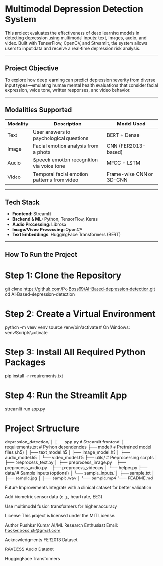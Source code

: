 # Multimodal Depression Detection System

This project evaluates the effectiveness of deep learning models in detecting depression using multimodal inputs: text, images, audio, and video. Built with TensorFlow, OpenCV, and Streamlit, the system allows users to input data and receive a real-time depression risk analysis.

---

## Project Objective

To explore how deep learning can predict depression severity from diverse input types—emulating human mental health evaluations that consider facial expression, voice tone, written responses, and video behavior.

---

## Modalities Supported

| Modality | Description | Model Used |
|----------|-------------|------------|
| Text     | User answers to psychological questions | BERT + Dense |
| Image    | Facial emotion analysis from a photo     | CNN (FER2013-based) |
| Audio    | Speech emotion recognition via voice tone | MFCC + LSTM |
| Video    | Temporal facial emotion patterns from video | Frame-wise CNN or 3D-CNN |

---

## Tech Stack

- **Frontend:** Streamlit  
- **Backend & ML:** Python, TensorFlow, Keras  
- **Audio Processing:** Librosa  
- **Image/Video Processing:** OpenCV  
- **Text Embeddings:** HuggingFace Transformers (BERT)

---

## How To Run the Project

# Step 1: Clone the Repository
git clone https://github.com/Pk-Boss99/AI-Based-depression-detection.git
cd AI-Based-depression-detection

# Step 2: Create a Virtual Environment
python -m venv venv
source venv/bin/activate       # On Windows: venv\Scripts\activate

# Step 3: Install All Required Python Packages
pip install -r requirements.txt

# Step 4: Run the Streamlit App
streamlit run app.py

# Project Srtructure 
depression_detection/
│
├── app.py                    # Streamlit frontend
├── requirements.txt          # Python dependencies
├── model/                    # Pretrained model files (.h5)
│   ├── text_model.h5
│   ├── image_model.h5
│   ├── audio_model.h5
│   └── video_model.h5
├── utils/                    # Preprocessing scripts
│   ├── preprocess_text.py
│   ├── preprocess_image.py
│   ├── preprocess_audio.py
│   ├── preprocess_video.py
│   └── helper.py
├── data/                     # Sample inputs (optional)
│   └── sample_inputs/
│       ├── sample.txt
│       ├── sample.jpg
│       ├── sample.wav
│       └── sample.mp4
└── README.md

Future Improvements
Integrate with a clinical dataset for better validation

Add biometric sensor data (e.g., heart rate, EEG)

Use multimodal fusion transformers for higher accuracy

License
This project is licensed under the MIT License.

Author
Pushkar Kumar
AI/ML Research Enthusiast
Email: hacker.boss.pk@gmail.com

Acknowledgments
FER2013 Dataset

RAVDESS Audio Dataset

HuggingFace Transformers

